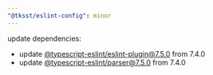 ```yaml
---
"@tksst/eslint-config": minor
---
```


update dependencies:

- update [@typescript-eslint/eslint-plugin@7.5.0](https://github.com/typescript-eslint/typescript-eslint/releases/tag/v7.5.0) from 7.4.0
- update [@typescript-eslint/parser@7.5.0](https://github.com/typescript-eslint/typescript-eslint/releases/tag/v7.5.0) from 7.4.0
